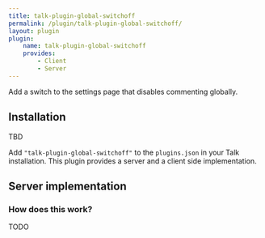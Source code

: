 ```yaml
---
title: talk-plugin-global-switchoff
permalink: /plugin/talk-plugin-global-switchoff/
layout: plugin
plugin:
    name: talk-plugin-global-switchoff
    provides:
        - Client
        - Server
---
```


Add a switch to the settings page that disables commenting globally.

## Installation

TBD

Add `"talk-plugin-global-switchoff"` to the `plugins.json` in your Talk installation.
This plugin provides a server and a client side implementation.

## Server implementation

### How does this work?

TODO
